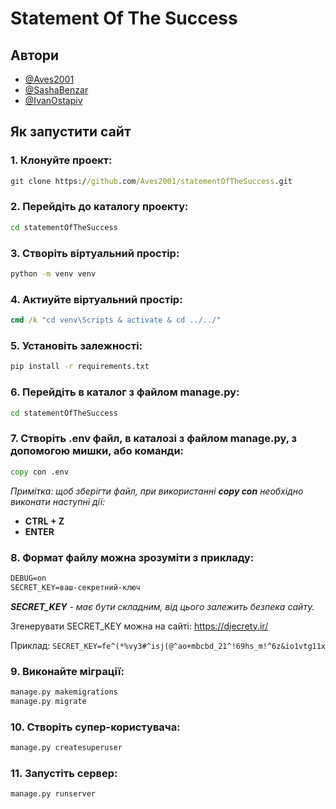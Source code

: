 
# Statement Of The Success


## Автори

- [@Aves2001](https://www.github.com/Aves2001)
- [@SashaBenzar](https://www.github.com/SashaBenzar)
- [@IvanOstapiv](https://www.github.com/IvanOstapiv)


## Як запустити сайт

### 1. Клонуйте проект:

```cmd
git clone https://github.com/Aves2001/statementOfTheSuccess.git
```

### 2. Перейдіть до каталогу проекту:

```cmd
cd statementOfTheSuccess
```

### 3. Створіть віртуальний простір:

```cmd
python -m venv venv
```

### 4. Актиуйте віртуальний простір:
```cmd
cmd /k "cd venv\Scripts & activate & cd ../../"
```

### 5. Установіть залежності:

```cmd
pip install -r requirements.txt
```

### 6. Перейдіть в каталог з файлом manage.py:

```cmd
cd statementOfTheSuccess
```

### 7. Створіть .env файл, в каталозі з файлом manage.py, з допомогою мишки, або команди:
```cmd
copy con .env
```
*Примітка: щоб зберігти файл, при використанні **copy con** необхідно виконати наступні дії:*

- **CTRL + Z**
- **ENTER**

### 8. Формат файлу можна зрозуміти з прикладу:
```cmd
DEBUG=on
SECRET_KEY=ваш-секретний-ключ
```

***SECRET_KEY*** - *має бути складним, від цього залежить безпека сайту.*

Згенерувати SECRET_KEY можна на сайті: https://djecrety.ir/

Приклад: ```SECRET_KEY=fe^(*%vy3#^isj(@^ao+mbcbd_21^!69hs_m!^6z&io1vtg11x```

### 9. Виконайте міграції:

```cmd
manage.py makemigrations
manage.py migrate
```

### 10. Створіть супер-користувача:

```cmd
manage.py createsuperuser
```

### 11. Запустіть сервер:

```cmd
manage.py runserver
```
